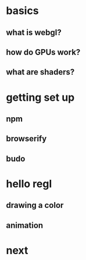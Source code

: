 # basics

## what is webgl?

## how do GPUs work?

## what are shaders?

# getting set up

## npm

## browserify

## budo

# hello regl

## drawing a color

## animation

# next

